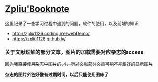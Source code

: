# [Zpliu'Booknote](https://zpliu.gitbook.io/booknote/)

这里记录了一些学习过程中遇到的问题，软件的使用，以及前端的知识



+  http://zpliu1126.coding.me/webDemo/ 
+ https://zpliu1126.github.io/

### 关于文献理解的部分文章，图片的加载需要对应杂志的access

~~因为我直接使用杂志中图片的url，所以文献部分文章可能不能很好的显示图片~~

**杂志的图片外链好像有过期时间，以后只能使用图床了**








